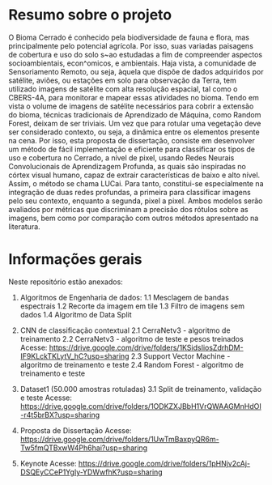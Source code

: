 # Resumo sobre o projeto

O Bioma Cerrado é conhecido pela biodiversidade de fauna e flora, mas principalmente pelo potencial agrícola. Por isso, suas variadas paisagens de cobertura e uso do solo s\~ao estudadas a fim de compreender aspectos socioambientais, econ\^omicos, e ambientais. Haja vista, a comunidade de Sensoriamento Remoto, ou seja, àquela que dispõe de dados adquiridos por satélite, aviões, ou estações em solo para observação da Terra, tem utilizado imagens de satélite com alta resolução espacial, tal como o CBERS-4A, para monitorar e mapear essas atividades no bioma. Tendo em vista o volume de imagens de satélite necessários para cobrir a extensão do bioma, técnicas tradicionais de Aprendizado de  Máquina, como Random Forest, deixam de ser triviais. Um vez que para rotular uma vegetação deve ser considerado contexto, ou seja, a dinâmica entre os elementos presente na cena. Por isso, esta proposta de dissertação, consiste em desenvolver um método de fácil implementação e eficiente para classificar os tipos de uso e cobertura no Cerrado, a nível de pixel, usando Redes Neurais Convolucionais de Aprendizagem Profunda, as quais são inspiradas no córtex visual humano, capaz de extrair características de baixo e alto nível. Assim, o método se chama LUCai. Para tanto, constitui-se especialmente na integração de duas redes profundas, a primeira para classificar imagens pelo seu contexto, enquanto a segunda, pixel a pixel. Ambos modelos serão avaliados por métricas que discriminam a precisão dos rótulos sobre as imagens, bem como por comparação com outros métodos apresentado na literatura.


# Informações gerais

Neste repositório estão anexados:

1. Algoritmos de Engenharia de dados:
1.1 Mesclagem de bandas espectrais
1.2 Recorte da imagem em tile
1.3 Filtro de imagens sem dados
1.4 Algoritmo de Data Split

2. CNN de classificação contextual
2.1 CerraNetv3 - algoritmo de treinamento 
2.2 CerraNetv3 - algoritmo de teste e pesos treinados
Acesse: https://drive.google.com/drive/folders/1KSidsIiosZdrhDM-IF9KLckTKLytV_hC?usp=sharing 
2.3 Support Vector Machine - algoritmo de treinamento e teste
2.4 Random Forest - algoritmo de treinamento e teste

3. Dataset1 (50.000 amostras rotuladas)
3.1 Split de treinamento, validação e teste
Acesse: https://drive.google.com/drive/folders/1ODKZXJBbH1VrQWAAGMnHdOI-r4t5brBX?usp=sharing 

4. Proposta de Dissertação
Acesse: https://drive.google.com/drive/folders/1UwTmBaxpyQR6m-Tw5fmQTBxwW4Ph6hai?usp=sharing
5. Keynote
Acesse: https://drive.google.com/drive/folders/1pHNjv2cAj-DSQEyCCeP1YgIy-YDWwfhK?usp=sharing 


